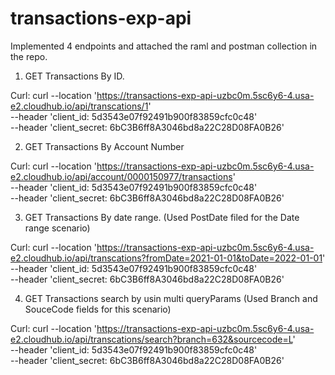 # transactions-exp-api

Implemented 4 endpoints and attached the raml and postman collection in the repo.

1. GET Transactions By ID.

Curl:
 curl --location 'https://transactions-exp-api-uzbc0m.5sc6y6-4.usa-e2.cloudhub.io/api/transcations/1' \
--header 'client_id: 5d3543e07f92491b900f83859cfc0c48' \
--header 'client_secret: 6bC3B6ff8A3046bd8a22C28D08FA0B26'

2. GET Transactions By Account Number

Curl:
curl --location 'https://transactions-exp-api-uzbc0m.5sc6y6-4.usa-e2.cloudhub.io/api/account/0000150977/transactions' \
--header 'client_id: 5d3543e07f92491b900f83859cfc0c48' \
--header 'client_secret: 6bC3B6ff8A3046bd8a22C28D08FA0B26'

3. GET Transactions By date range. (Used PostDate filed for the Date range scenario)

Curl:
curl --location 'https://transactions-exp-api-uzbc0m.5sc6y6-4.usa-e2.cloudhub.io/api/transcations?fromDate=2021-01-01&toDate=2022-01-01' \
--header 'client_id: 5d3543e07f92491b900f83859cfc0c48' \
--header 'client_secret: 6bC3B6ff8A3046bd8a22C28D08FA0B26'

4. GET Transactions search by usin multi queryParams (Used Branch and SouceCode fields for this scenario)

Curl:
curl --location 'https://transactions-exp-api-uzbc0m.5sc6y6-4.usa-e2.cloudhub.io/api/transcations/search?branch=632&sourcecode=L' \
--header 'client_id: 5d3543e07f92491b900f83859cfc0c48' \
--header 'client_secret: 6bC3B6ff8A3046bd8a22C28D08FA0B26'